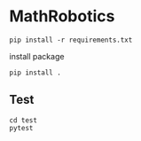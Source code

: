 # MathRobotics
```
pip install -r requirements.txt
```
install package
```
pip install .
```

## Test
```
cd test
pytest
```